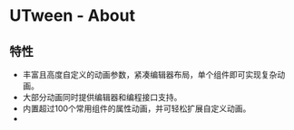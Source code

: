 ﻿# UTween - About

## 特性
* 丰富且高度自定义的动画参数，紧凑编辑器布局，单个组件即可实现复杂动画。
* 大部分动画同时提供编辑器和编程接口支持。
* 内置超过100个常用组件的属性动画，并可轻松扩展自定义动画。
* 
